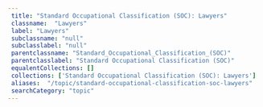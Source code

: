 ```yaml
--- 
 title: "Standard Occupational Classification (SOC): Lawyers" 
 classname:  "Lawyers" 
 label: "Lawyers" 
 subclassname: "null" 
 subclasslabel: "null" 
 parentclassname: "Standard_Occupational_Classification_(SOC)" 
 parentclasslabel: "Standard Occupational Classification (SOC)" 
 equalentCollections: [] 
 collections: ['Standard Occupational Classification (SOC): Lawyers']
 aliases:  "/topic/standard-occupational-classification-soc-lawyers"  
 searchCategory: "topic" 
---
```

